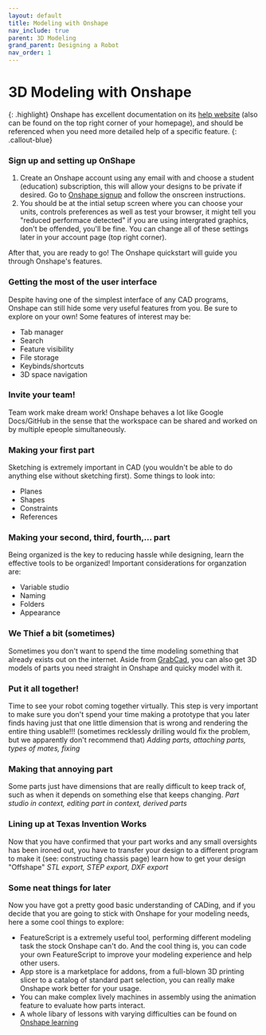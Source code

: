 ```yaml
---
layout: default
title: Modeling with Onshape
nav_include: true
parent: 3D Modeling
grand_parent: Designing a Robot
nav_order: 1
---
```

# 3D Modeling with Onshape

<!-- # TODO: finish this page -->

{: .highlight}
Onshape has excellent documentation on its [help website](https://cad.onshape.com/help/Content/sketch.htm?tocpath=Part%20Studios%7C_____0) (also can be found on the top right corner of your homepage), and should be referenced when you need more detailed help of a specific feature.
{: .callout-blue}

### Sign up and setting up OnShape
1. Create an Onshape account using any email with and choose a student (education) subscription, this will allow your designs to be private if desired. Go to [Onshape signup](https://www.onshape.com/en/sign-up) and follow the onscreen instructions.
2. You should be at the intial setup screen where you can choose your units, controls preferences as well as test your browser, it might tell you "reduced performace detected" if you are using intergrated graphics, don't be offended, you'll be fine. You can change all of these settings later in your account page (top right corner).

After that, you are ready to go! The Onshape quickstart will guide you through Onshape's features.

### Getting the most of the user interface
Despite having one of the simplest interface of any CAD programs, Onshape can still hide some very useful features from you. Be sure to explore on your own! Some features of interest may be:
- Tab manager
- Search
- Feature visibility
- File storage
- Keybinds/shortcuts
- 3D space navigation

### Invite your team!
Team work make dream work! Onshape behaves a lot like Google Docs/GitHub in the sense that the workspace can be shared and worked on by multiple epeople simultaneously.

### Making your first part
Sketching is extremely important in CAD (you wouldn't be able to do anything else without sketching first). Some things to look into:
- Planes
- Shapes
- Constraints
- References

### Making your second, third, fourth,... part
Being organized is the key to reducing hassle while designing, learn the effective tools to be organized! Important considerations for organzation are:
- Variable studio
- Naming
- Folders
- Appearance

### We Thief a bit (sometimes)
Sometimes you don't want to spend the time modeling something that already exists out on the internet. Aside from [GrabCad](https://grabcad.com/library), you can also get 3D models of parts you need straight in Onshape and quicky model with it.
<!-- TODO: write **or link** a tutorial on how to import models into an onshape project -->

### Put it all together!
Time to see your robot coming together virtually. This step is very important to make sure you don't spend your time making a prototype that you later finds having just that one little dimension that is wrong and rendering the entire thing usable!!! (sometimes recklessly drilling would fix the problem, but we apparently don't recommend that)
_Adding parts, attaching parts, types of mates, fixing_
### Making that annoying part
Some parts just have dimensions that are really difficult to keep track of, such as when it depends on something else that keeps changing.
_Part studio in context, editing part in context, derived parts_
### Lining up at Texas Invention Works
Now that you have confirmed that your part works and any small oversights has been ironed out, you have to transfer your design to a different program to make it (see: constructing chassis page) learn how to get your design "Offshape"
_STL export, STEP export, DXF export_
### Some neat things for later
Now you have got a pretty good basic understanding of CADing, and if you decide that you are going to stick with Onshape for your modeling needs, here a some cool things to explore:
- FeatureScript is a extremely useful tool, performing different modeling task the stock Onshape can't do. And the cool thing is, you can code your own FeatureScript to improve your modeling experience and help other users.
- App store is a marketplace for addons, from a full-blown 3D printing slicer to a catalog of standard part selection, you can really make Onshape work better for your usage.
- You can make complex lively machines in assembly using the animation feature to evaluate how parts interact.
- A whole libary of lessons with varying difficulties can be found on [Onshape learning](https://learn.onshape.com/)




